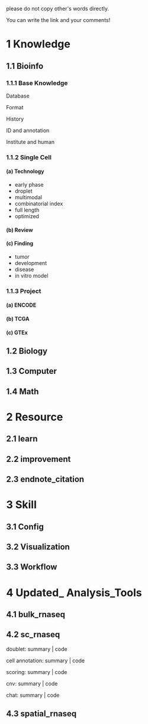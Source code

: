 please do not copy other's words directly.

You can write the link and your comments!

# 1 Knowledge

## 1.1 Bioinfo

### 1.1.1 Base Knowledge

Database

Format

History

ID and annotation

Institute and human


### 1.1.2 Single Cell

#### (a) Technology

- early phase
- droplet
- multimodal
- combinatorial index
- full length
- optimized


#### (b) Review


#### (c) Finding

- tumor
- development
- disease
- in vitro model


### 1.1.3 Project

#### (a) ENCODE

#### (b) TCGA

#### (c) GTEx



## 1.2 Biology

## 1.3 Computer

## 1.4 Math

# 2 Resource

## 2.1 learn

## 2.2 improvement

## 2.3 endnote_citation

# 3 Skill

## 3.1 Config

## 3.2 Visualization

## 3.3 Workflow

# 4 Updated_ Analysis_Tools

## 4.1 bulk_rnaseq

## 4.2 sc_rnaseq

doublet: summary | code

cell annotation: summary | code

scoring: summary | code

cnv: summary | code

chat: summary | code

## 4.3 spatial_rnaseq

